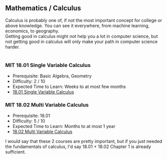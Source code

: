 ## Mathematics / Calculus

Calculus is probably one of, if not the most important concept for college or above knowledge. You can see it everywhere, from machine learning, economics, to geography.<br>
Getting good in calculus might not help you a lot in computer science, but not getting good in calculus will only make your path in computer science harder.<br>
<br>

### MIT 18.01 Single Variable Calculus
- Prerequisite: Basic Algebra, Geometry
- Difficulty: 2 / 10
- Expected Time to Learn: Weeks to at most few months
- [18.01 Single Variable Calculus](https://ocw.mit.edu/courses/18-01-single-variable-calculus-fall-2006/)

### MIT 18.02 Multi Variable Calculus
- Prerequisite: 18.01
- Difficulty: 5 / 10
- Expected Time to Learn: Months to at most 1 year
- [18.02 Multi Variable Calculus](https://ocw.mit.edu/courses/18-02sc-multivariable-calculus-fall-2010/)

I would say that these 2 courses are pretty important, but if you just needed the fundamentals of calculus, I'd say 18.01 + 18.02 Chapter 1 is already sufficient.

